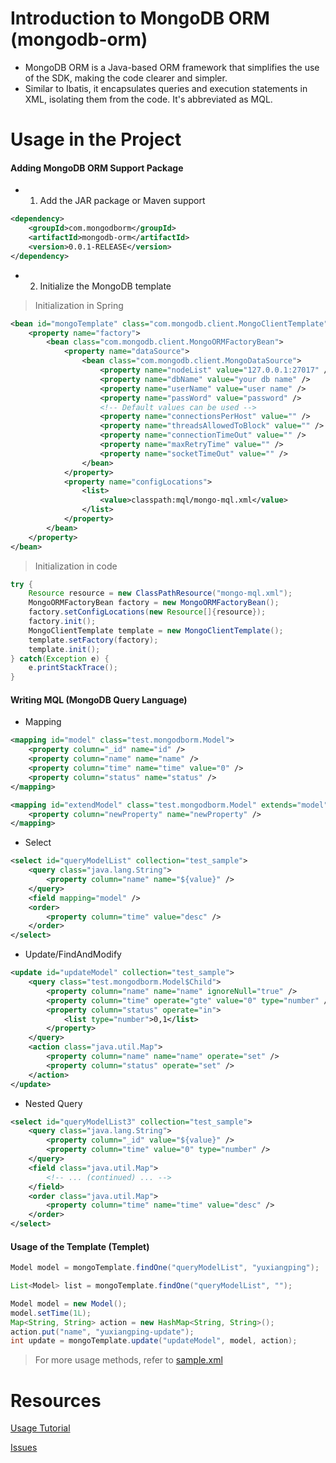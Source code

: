 # Introduction to MongoDB ORM (mongodb-orm)

* MongoDB ORM is a Java-based ORM framework that simplifies the use of the SDK, making the code clearer and simpler.
* Similar to Ibatis, it encapsulates queries and execution statements in XML, isolating them from the code. It's abbreviated as MQL.

# Usage in the Project

#### Adding MongoDB ORM Support Package

* 1. Add the JAR package or Maven support

```xml
<dependency>
    <groupId>com.mongodborm</groupId>
    <artifactId>mongodb-orm</artifactId>
    <version>0.0.1-RELEASE</version>
</dependency>
```

* 2. Initialize the MongoDB template

> Initialization in Spring

```xml
<bean id="mongoTemplate" class="com.mongodb.client.MongoClientTemplate">
    <property name="factory">
        <bean class="com.mongodb.client.MongoORMFactoryBean">
            <property name="dataSource">
                <bean class="com.mongodb.client.MongoDataSource">
                    <property name="nodeList" value="127.0.0.1:27017" />
                    <property name="dbName" value="your db name" />
                    <property name="userName" value="user name" />
                    <property name="passWord" value="password" />
                    <!-- Default values can be used -->
                    <property name="connectionsPerHost" value="" />
                    <property name="threadsAllowedToBlock" value="" />
                    <property name="connectionTimeOut" value="" />
                    <property name="maxRetryTime" value="" />
                    <property name="socketTimeOut" value="" />
                </bean>
            </property>
            <property name="configLocations">
                <list>
                    <value>classpath:mql/mongo-mql.xml</value>
                </list>
            </property>
        </bean>
    </property>
</bean>
```

> Initialization in code

```java
try {
    Resource resource = new ClassPathResource("mongo-mql.xml");
    MongoORMFactoryBean factory = new MongoORMFactoryBean();
    factory.setConfigLocations(new Resource[]{resource});
    factory.init();
    MongoClientTemplate template = new MongoClientTemplate();
    template.setFactory(factory);
    template.init();
} catch(Exception e) {
    e.printStackTrace();
}
```

#### Writing MQL (MongoDB Query Language)

* Mapping

```xml
<mapping id="model" class="test.mongodborm.Model">
    <property column="_id" name="id" />
    <property column="name" name="name" />
    <property column="time" name="time" value="0" />
    <property column="status" name="status" />
</mapping>

<mapping id="extendModel" class="test.mongodborm.Model" extends="model">
    <property column="newProperty" name="newProperty" />
</mapping>
```

* Select

```xml
<select id="queryModelList" collection="test_sample">
    <query class="java.lang.String">
        <property column="name" name="${value}" />
    </query>
    <field mapping="model" />
    <order>
        <property column="time" value="desc" />
    </order>
</select>
```

* Update/FindAndModify

```xml
<update id="updateModel" collection="test_sample">
    <query class="test.mongodborm.Model$Child">
        <property column="name" name="name" ignoreNull="true" />
        <property column="time" operate="gte" value="0" type="number" />
        <property column="status" operate="in">
            <list type="number">0,1</list>
        </property>
    </query>
    <action class="java.util.Map">
        <property column="name" name="name" operate="set" />
        <property column="status" operate="set" />
    </action>
</update>
```

* Nested Query

```xml
<select id="queryModelList3" collection="test_sample">
    <query class="java.lang.String">
        <property column="_id" value="${value}" />
        <property column="time" value="0" type="number" />
    </query>
    <field class="java.util.Map">
        <!-- ... (continued) ... -->
    </field>
    <order class="java.util.Map">
        <property column="time" name="time" value="desc" />
    </order>
</select>
```

#### Usage of the Template (Templet)

```java
Model model = mongoTemplate.findOne("queryModelList", "yuxiangping");

List<Model> list = mongoTemplate.findOne("queryModelList", "");

Model model = new Model();
model.setTime(1L);
Map<String, String> action = new HashMap<String, String>();
action.put("name", "yuxiangping-update");
int update = mongoTemplate.update("updateModel", model, action);
```

> For more usage methods, refer to [sample.xml](https://github.com/yuxiangping/mongodb-orm/blob/master/src/main/resources/sample-sql.xml)

# Resources

 [Usage Tutorial](https://github.com/yuxiangping/mongodb-orm/wiki)

 [Issues](https://github.com/yuxiangping/mongodb-orm/issues)